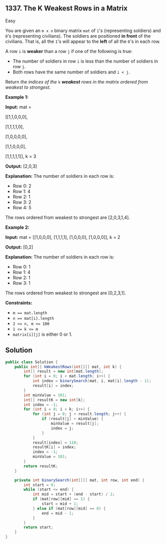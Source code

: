 ## 1337\. The K Weakest Rows in a Matrix

Easy

You are given an `m x n` binary matrix `mat` of `1`'s (representing soldiers) and `0`'s (representing civilians). The soldiers are positioned **in front** of the civilians. That is, all the `1`'s will appear to the **left** of all the `0`'s in each row.

A row `i` is **weaker** than a row `j` if one of the following is true:

*   The number of soldiers in row `i` is less than the number of soldiers in row `j`.
*   Both rows have the same number of soldiers and `i < j`.

Return _the indices of the_ `k` _**weakest** rows in the matrix ordered from weakest to strongest_.

**Example 1:**

**Input:** mat = 

[[1,1,0,0,0], 

[1,1,1,1,0], 

[1,0,0,0,0], 

[1,1,0,0,0], 

[1,1,1,1,1]], k = 3

**Output:** [2,0,3]

**Explanation:** The number of soldiers in each row is: 
- Row 0: 2 
- Row 1: 4 
- Row 2: 1 
- Row 3: 2 
- Row 4: 5 
  
The rows ordered from weakest to strongest are [2,0,3,1,4].

**Example 2:**

**Input:** mat = [[1,0,0,0], [1,1,1,1], [1,0,0,0], [1,0,0,0]], k = 2

**Output:** [0,2]

**Explanation:** The number of soldiers in each row is: 
- Row 0: 1 
- Row 1: 4 
- Row 2: 1 
- Row 3: 1 
  
The rows ordered from weakest to strongest are [0,2,3,1].

**Constraints:**

*   `m == mat.length`
*   `n == mat[i].length`
*   `2 <= n, m <= 100`
*   `1 <= k <= m`
*   `matrix[i][j]` is either 0 or 1.

## Solution

```java
public class Solution {
    public int[] kWeakestRows(int[][] mat, int k) {
        int[] result = new int[mat.length];
        for (int i = 0; i < mat.length; i++) {
            int index = binarySearch(mat, i, mat[i].length - 1);
            result[i] = index;
        }
        int minValue = 101;
        int[] resultK = new int[k];
        int index = -1;
        for (int i = 0; i < k; i++) {
            for (int j = 0; j < result.length; j++) {
                if (result[j] < minValue) {
                    minValue = result[j];
                    index = j;
                }
            }
            result[index] = 110;
            resultK[i] = index;
            index = -1;
            minValue = 101;
        }
        return resultK;
    }

    private int binarySearch(int[][] mat, int row, int end) {
        int start = 0;
        while (start <= end) {
            int mid = start + (end - start) / 2;
            if (mat[row][mid] == 1) {
                start = mid + 1;
            } else if (mat[row][mid] == 0) {
                end = mid - 1;
            }
        }
        return start;
    }
}
```